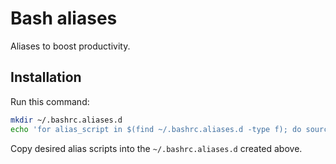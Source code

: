 # Bash aliases

Aliases to boost productivity.

## Installation

Run this command:

```bash
mkdir ~/.bashrc.aliases.d
echo 'for alias_script in $(find ~/.bashrc.aliases.d -type f); do source $alias_script; done' >> ~/.bashrc
```

Copy desired alias scripts into the `~/.bashrc.aliases.d` created above.